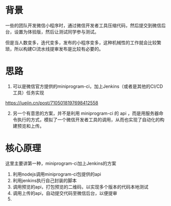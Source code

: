 # 背景 
一些的团队开发微信小程序时，通过微信开发者工具压缩代码，然后提交到微信后台，设置为体验版，然后让测试同学参与测试。

但是当人数变多，迭代变多，发布的小程序变多，这种机械性的工作就会比较繁琐，所以构建CI流水线提审发布是比较有必要的。

# 思路
1. 可以是微信官方提供的miniprogram-ci，加上Jenkins（或者是其他的CI/CD工具）任务实现

https://juejin.cn/post/7105018197698412558

2. 另一个有意思的方案，并不是利用 miniprogram-ci 的 api ，而是用服务器命令执行的方式，模拟了一个微信开发者工具的调用，从而也实现了自动化的构建预览和上传。

# 核心原理
这里主要讲第一种，miniprogram-ci加上Jenkins的方案
1. 利用nodejs调用miniprogram-ci包提供的api
2. 利用jenkins执行自己封装的脚本
3. 调用预览的api，打包预览的二维码，以实现多个版本的代码本地测试
4. 调用上传的api，自动提交代码至微信后台，以便提审
5. 